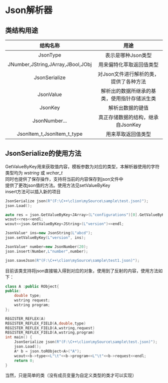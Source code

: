# Json解析器
## 类结构用途
| 结构名称 |           用途           |
|:----:|:----------------------:|
|   JsonType   |      表示是哪种Json类型       |
|JNumber,JString,JArray,JBool,JObj|      用来偏特化萃取返回值类型      |
|JsonSerialize| 对Json文件进行解析的类，提供了各种方法  |
|JsonValue| 解析出的数据所继承的基类，使用指针存储派生类 |
|JsonKey|        解析出数据的键值        |
|JsonNumber...|  真正存储数据的结构，继承自JsonKey  |
|JsonItem_t,JsonItem_t_type|       用来萃取返回值类型        |

## JsonSerialize的使用方法
   
GetValueByKey用来获取值内容，模板参数为对应的类型，本解析器使用的字符类型均为 *wstring* 或 *wchar_t*   
同时也提供了保存操作，支持将当前的内容保存到json文件中     
提供了更改json值的方法。使用方法见setValueByKey     
insert方法可以插入新的项目

```c++
JsonSerialize json(R"(F:\C++\clion\mySource\sample\test.json)");
json.Load();

auto res = json.GetValueByKey<JArray>(L"configurations")[0].GetValueByKey<JArray>(L"setupCommands")[0];
wcout<<res<<endl;
wcout<<json.GetValueByKey<JString>(L"version")<<endl;

JsonValue* ins=new JsonString(L"abcd");
json.setValueByKey(L"version", ins);

JsonValue* number=new JsonNumber(20);
json.insert(Number,L"number",number);

json.saveJson(R"(F:\C++\clion\mySource\sample\test1.json)");
```

目前该类支持将json直接输入得到对应的对象，使用到了反射的内容，使用方法如下：
```c++
class A :public RObject{
public:
    double type;
    wstring request;
    wstring program;
};

REGISTER_REFLEX(A)
REGISTER_REFLEX_FIELD(A,double,type)
REGISTER_REFLEX_FIELD(A,wstring,request)
REGISTER_REFLEX_FIELD(A,wstring,program)
int main() {
    JsonSerialize json(R"(F:\C++\clion\mySource\sample\test.json)");
    json.Load();
    A* b = json.toRObject<A>("A");
    wcout<<b->type<<L"\t"<<b->program<<L"\t"<<b->request<<endl;
    return 0;
} 
```
当然，只是简单的类（没有成员变量为自定义类型的类才可以实现）